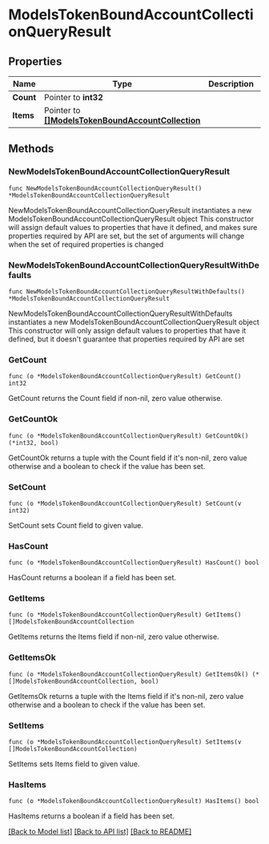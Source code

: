 # ModelsTokenBoundAccountCollectionQueryResult

## Properties

Name | Type | Description | Notes
------------ | ------------- | ------------- | -------------
**Count** | Pointer to **int32** |  | [optional] 
**Items** | Pointer to [**[]ModelsTokenBoundAccountCollection**](ModelsTokenBoundAccountCollection.md) |  | [optional] 

## Methods

### NewModelsTokenBoundAccountCollectionQueryResult

`func NewModelsTokenBoundAccountCollectionQueryResult() *ModelsTokenBoundAccountCollectionQueryResult`

NewModelsTokenBoundAccountCollectionQueryResult instantiates a new ModelsTokenBoundAccountCollectionQueryResult object
This constructor will assign default values to properties that have it defined,
and makes sure properties required by API are set, but the set of arguments
will change when the set of required properties is changed

### NewModelsTokenBoundAccountCollectionQueryResultWithDefaults

`func NewModelsTokenBoundAccountCollectionQueryResultWithDefaults() *ModelsTokenBoundAccountCollectionQueryResult`

NewModelsTokenBoundAccountCollectionQueryResultWithDefaults instantiates a new ModelsTokenBoundAccountCollectionQueryResult object
This constructor will only assign default values to properties that have it defined,
but it doesn't guarantee that properties required by API are set

### GetCount

`func (o *ModelsTokenBoundAccountCollectionQueryResult) GetCount() int32`

GetCount returns the Count field if non-nil, zero value otherwise.

### GetCountOk

`func (o *ModelsTokenBoundAccountCollectionQueryResult) GetCountOk() (*int32, bool)`

GetCountOk returns a tuple with the Count field if it's non-nil, zero value otherwise
and a boolean to check if the value has been set.

### SetCount

`func (o *ModelsTokenBoundAccountCollectionQueryResult) SetCount(v int32)`

SetCount sets Count field to given value.

### HasCount

`func (o *ModelsTokenBoundAccountCollectionQueryResult) HasCount() bool`

HasCount returns a boolean if a field has been set.

### GetItems

`func (o *ModelsTokenBoundAccountCollectionQueryResult) GetItems() []ModelsTokenBoundAccountCollection`

GetItems returns the Items field if non-nil, zero value otherwise.

### GetItemsOk

`func (o *ModelsTokenBoundAccountCollectionQueryResult) GetItemsOk() (*[]ModelsTokenBoundAccountCollection, bool)`

GetItemsOk returns a tuple with the Items field if it's non-nil, zero value otherwise
and a boolean to check if the value has been set.

### SetItems

`func (o *ModelsTokenBoundAccountCollectionQueryResult) SetItems(v []ModelsTokenBoundAccountCollection)`

SetItems sets Items field to given value.

### HasItems

`func (o *ModelsTokenBoundAccountCollectionQueryResult) HasItems() bool`

HasItems returns a boolean if a field has been set.


[[Back to Model list]](../README.md#documentation-for-models) [[Back to API list]](../README.md#documentation-for-api-endpoints) [[Back to README]](../README.md)



